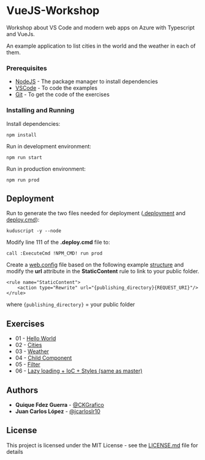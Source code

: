 # VueJS-Workshop

Workshop about VS Code and modern web apps on Azure with Typescript and VueJs.

An example application to list cities in the world and the weather in each of them.

### Prerequisites

* [NodeJS](https://nodejs.org/es/) - The package manager to install dependencies
* [VSCode](https://code.visualstudio.com/Download) - To code the examples
* [Git](https://git-scm.com/) - To get the code of the exercises

### Installing and Running

Install dependencies:

```
npm install
```

Run in development environment:

```
npm run start
```

Run in production environment:

```
npm run prod
```

## Deployment

Run to generate the two files needed for deployment ([.deployment](.deployment) and [deploy.cmd](deploy.cmd)):

`kuduscript -y --node`

Modify line 111 of the **.deploy.cmd** file to:

```
call :ExecuteCmd !NPM_CMD! run prod
```

Create a [web.config](web.config) file based on the following example [structure](https://github.com/projectkudu/kudu/wiki/Using-a-custom-web.config-for-Node-apps) and modify the **url** attribute in the **StaticContent** rule to link to your public folder.

```
<rule name="StaticContent">
    <action type="Rewrite" url="{publishing_directory}{REQUEST_URI}"/>
</rule>
```

where `{publishing_directory}` = your public folder

## Exercises
- 01 - [Hello World](https://github.com/PlainConcepts/VueJS-Workshop/tree/01-hello-world)
- 02 - [Cities](https://github.com/PlainConcepts/VueJS-Workshop/tree/02-cities)
- 03 - [Weather](https://github.com/PlainConcepts/VueJS-Workshop/tree/03-weather)
- 04 - [Child Component](https://github.com/PlainConcepts/VueJS-Workshop/tree/04-child-component)
- 05 - [Filter](https://github.com/PlainConcepts/VueJS-Workshop/tree/05-filter)
- 06 - [Lazy loading + IoC + Styles (same as master)](https://github.com/PlainConcepts/VueJS-Workshop/tree/06-lazy-loading-ioc-styles)

## Authors

* **Quique Fdez Guerra** - [@CKGrafico](https://twitter.com/ckgrafico)
* **Juan Carlos López** - [@jcarloslr10](https://twitter.com/jcarloslr10)

## License

This project is licensed under the MIT License - see the [LICENSE.md](LICENSE) file for details
